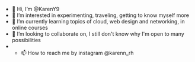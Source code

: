 - 👋 Hi, I’m @KarenY9
- 👀 I’m interested in experimenting, traveling, getting to know myself more
- 🌱 I’m currently learning topics of cloud, web design and networking, in online courses
- 💞️ I’m looking to collaborate on, I still don't know why I'm open to many possibilities
- - 📫 How to reach me by instagram @karenn_rh
<!---
KarenY9/KarenY9 is a ✨ special ✨ repository because its `README.md` (this file) appears on your GitHub profile.
You can click the Preview link to take a look at your changes.
--->
